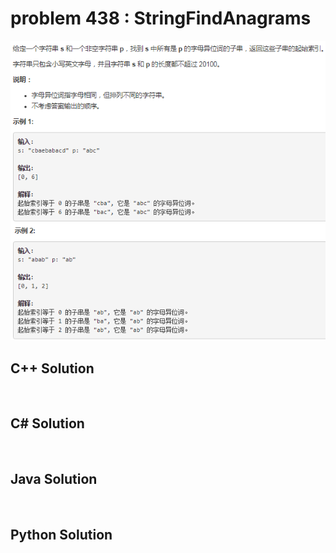 
# problem 438 : StringFindAnagrams

<img src="https://github.com/Peefy/PeefyLeetCode/blob/master/doc/401-500/438.StringFindAnagrams/problem.png"/>

## C++ Solution

```c++



```

## C# Solution

```csharp



```

## Java Solution

```java



```

## Python Solution

```python



```





